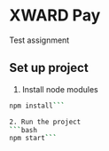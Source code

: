 # XWARD Pay
Test assignment

## Set up project
1. Install node modules
```bash
npm install```

2. Run the project
```bash
npm start```